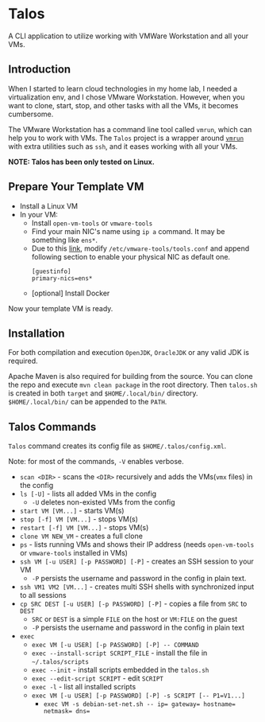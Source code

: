 # Talos
A CLI application to utilize working with VMWare Workstation and all your VMs.

## Introduction
When I started to learn cloud technologies in my home lab, I needed a virtualization env, and I chose VMware
Workstation. However, when you want to clone, start, stop, and other tasks with all the VMs, it becomes cumbersome.

The VMware Workstation has a command line tool called `vmrun`, which can help you to work with VMs. The `Talos` project
is a wrapper
around [`vmrun`](https://docs.vmware.com/en/VMware-Fusion/12/com.vmware.fusion.using.doc/GUID-24F54E24-EFB0-4E94-8A07-2AD791F0E497.html)
with extra utilities such as `ssh`, and it eases working with all your VMs.

**NOTE: Talos has been only tested on Linux.**

## Prepare Your Template VM
- Install a Linux VM
- In your VM:
  - Install `open-vm-tools` or `vmware-tools`
  - Find your main NIC's name using `ip a` command. It may be something like `ens*`.
  - Due to this [link](https://docs.vmware.com/en/VMware-Tools/10.2.0/com.vmware.vsphere.vmwaretools.doc/GUID-ECCF9D01-3666-40CE-B9FD-7EE0738AB5D9.html),
  modify `/etc/vmware-tools/tools.conf` and append following section to enable your physical NIC as default one.
    ```
    [guestinfo]
    primary-nics=ens*
    ```
  - [optional] Install Docker

Now your template VM is ready.

## Installation

For both compilation and execution `OpenJDK`, `OracleJDK` or any valid JDK is required.

Apache Maven is also required for building from the source. You can clone the repo and execute `mvn clean package` in
the root directory. Then `talos.sh` is created in both
`target` and `$HOME/.local/bin/` directory. `$HOME/.local/bin/` can be appended to the `PATH`.

## Talos Commands

`Talos` command creates its config file as `$HOME/.talos/config.xml`.

Note: for most of the commands, `-V` enables verbose.

- `scan <DIR>` - scans the `<DIR>` recursively and adds the VMs(`vmx` files) in the config
- `ls [-U]` - lists all added VMs in the config
  - `-U` deletes non-existed VMs from the config
- `start VM [VM...]` - starts VM(s)
- `stop [-f] VM [VM...]` - stops VM(s)
- `restart [-f] VM [VM...]` - stops VM(s)
- `clone VM NEW_VM` - creates a full clone
- `ps` - lists running VMs and shows their IP address (needs `open-vm-tools` or `vmware-tools` installed in VMs)
- `ssh VM [-u USER] [-p PASSWORD] [-P]` - creates an SSH session to your VM
  - `-P` persists the username and password in the config in plain text.
- `ssh VM1 VM2 [VM...]` - creates multi SSH shells with synchronized input to all sessions
- `cp SRC DEST [-u USER] [-p PASSWORD] [-P]` - copies a file from `SRC` to `DEST`
  - `SRC` or `DEST` is a simple `FILE` on the host or `VM:FILE` on the guest
  - `-P` persists the username and password in the config in plain text
- `exec`
  - `exec VM [-u USER] [-p PASSWORD] [-P] -- COMMAND`
  - `exec --install-script SCRIPT_FILE` - install the file in `~/.talos/scripts`
  - `exec --init` - install scripts embedded in the `talos.sh`
  - `exec --edit-script SCRIPT` - edit `SCRIPT`
  - `exec -l` - list all installed scripts
  - `exec VM [-u USER] [-p PASSWORD] [-P] -s SCRIPT [-- P1=V1...]`
    - `exec VM -s debian-set-net.sh -- ip= gateway= hostname= netmask= dns=`

